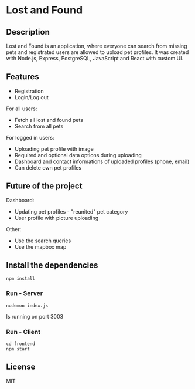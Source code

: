 # Lost and Found

## Description

Lost and Found is an application, where everyone can search from missing pets and registrated users are allowed to upload pet profiles.
It was created with Node.js, Express, PostgreSQL, JavaScript and React with custom UI.

## Features

- Registration
- Login/Log out

For all users:

- Fetch all lost and found pets
- Search from all pets

For logged in users:

- Uploading pet profile with image
- Required and optional data options during uploading
- Dashboard and contact informations of uploaded profiles (phone, email)
- Can delete own pet profiles

## Future of the project

Dashboard:

- Updating pet profiles - "reunited" pet category
- User profile with picture uploading

Other:

- Use the search queries
- Use the mapbox map

## Install the dependencies

```
npm install
```

### Run - Server

```
nodemon index.js
```

Is running on port 3003

### Run - Client

```
cd frontend
npm start
```

## License

MIT
